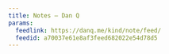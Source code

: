 ```yaml
---
title: Notes – Dan Q
params:
  feedlink: https://danq.me/kind/note/feed/
  feedid: a70037e61e8af3feed682022e54d78d5
---
```

